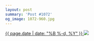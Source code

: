 ```yaml
---
layout: post
summary: 'Post #1072'
og_image: 1072-960.jpg
---
```


<p>
 <time>
  <a href="/1072">
   {{ page.date | date: "%B %-d, %Y" }}
  </a>
 </time>
 <a href="/1072">
  <img data-taken="2/16/2020" sizes="(min-width: 700px) 50vw, calc(100vw - 2rem)" src="{{ site.assets_url }}/1072-480.jpg" srcset="{{ site.assets_url }}/1072-240.jpg 240w, {{ site.assets_url }}/1072-480.jpg 480w, {{ site.assets_url }}/1072-720.jpg 720w, {{ site.assets_url }}/1072-960.jpg 960w"/>
 </a>
</p>
